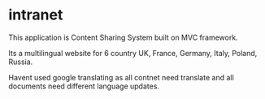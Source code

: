 # intranet

This application is Content Sharing System built on MVC framework.

Its a multilingual website for 6 country UK, France, Germany, Italy, Poland, Russia.

Havent used google translating as all contnet need translate and all documents need different language updates.


